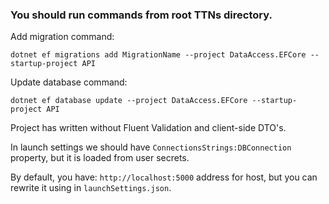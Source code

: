 ### You should run commands from root TTNs directory.

Add migration command:

`dotnet ef migrations add MigrationName --project DataAccess.EFCore --startup-project API`

Update database command:

`dotnet ef database update --project DataAccess.EFCore --startup-project API`

Project has written without Fluent Validation and client-side DTO's.

In launch settings we should have `ConnectionsStrings:DBConnection` property, but it is loaded from user secrets.

By default, you have: `http://localhost:5000` address for host, but you can rewrite it using in `launchSettings.json`.